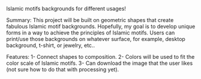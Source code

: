 
Islamic motifs backgrounds for different usages!

Summary:
This project will be built on geometric shapes that create fabulous Islamic motif backgrounds. Hopefully, my goal is
to develop unique forms in a way to achieve the principles of Islamic motifs. Users can print/use those backgrounds on whatever surface, for example, desktop background, t-shirt, or jewelry, etc..

Features:
1- Connect shapes to composition.
2- Colors will be used to fit the color scale of Islamic motifs.
3- Can download the image that the user likes (not sure how to do that with processing yet).

